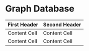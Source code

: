 # Graph Database

| First Header  | Second Header |
| ------------- | ------------- |
| Content Cell  | Content Cell  |
| Content Cell  | Content Cell  |
